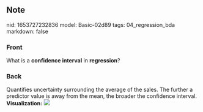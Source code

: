 ## Note
nid: 1653727232836
model: Basic-02d89
tags: 04_regression_bda
markdown: false

### Front
What is a <b>confidence interval</b> in <b>regression</b>?

### Back
Quantifies uncertainty surrounding the average of the sales. The
further a predictor value is away from the mean, the broader the
confidence interval. <b>Visualization:</b> <img src= 
"paste-b003100e040ec076299aacdb5ce83012a35bb8ed.jpg">
